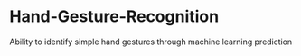 # Hand-Gesture-Recognition
Ability to identify simple hand gestures through machine learning prediction
